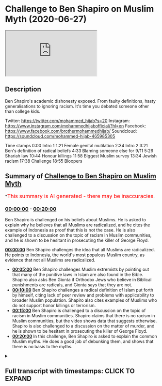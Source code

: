 # Challenge to Ben Shapiro on Muslim Myth (2020-06-27)

<iframe loading='lazy' src='https://www.youtube.com/embed/88CwPZAssIQ'></iframe>

## Description

Ben Shapiro's academic dishonesty exposed. From faulty definitions, hasty generalisations to ignoring racism. It's time you debated someone other than college kids. 

Twitter: https://twitter.com/mohammed_hijab?s=20
Instagram: https://www.instagram.com/mohammedhijabofficial/?hl=en
Facebook: https://www.facebook.com/brothermohammedhijab/
Soundcloud: https://soundcloud.com/mohammed-hijab-465985305

Time stamps 
0:00 Intro 1
1:21 Female genital mutilation
2:34 Intro 2
3:21 Ben's definition of radical beliefs
4:33 Blaming someone else for 9/11
5:26 Shariah law
10:44 Honour killings
11:58 Biggest Muslim survey
13:34 Jewish racism 
17:38 Challenge
18:55 Bloopers

## Summary of [Challenge to Ben Shapiro on Muslim Myth](https://www.youtube.com/watch?v=88CwPZAssIQ)


*<span style="color:red; font-size:125%">This summary is AI generated - there may be inaccuracies</span>.

### [00:00:00](https://www.youtube.com/watch?v=88CwPZAssIQ&t=0) - [00:20:00](https://www.youtube.com/watch?v=88CwPZAssIQ&t=1200)

Ben Shapiro is challenged on his beliefs about Muslims. He is asked to explain why he believes that all Muslims are radicalized, and he cites the example of Indonesia as proof that this is not the case. He is also challenged to a discussion on the topic of racism in Muslim communities, and he is shown to be hesitant in prosecuting the killer of George Floyd.

**[00:00:00](https://www.youtube.com/watch?v=88CwPZAssIQ&t=0)**  Ben Shapiro challenges the idea that all Muslims are radicalized. He points to Indonesia, the world's most populous Muslim country, as evidence that not all Muslims are radicalized.
* **[00:05:00](https://www.youtube.com/watch?v=88CwPZAssIQ&t=300)**  Ben Shapiro challenges Muslim extremists by pointing out that many of the punitive laws in Islam are also found in the Bible. Shapiro also asks Ben Gionta if Orthodox Jews who believe in Biblical punishments are radicals, and Gionta says that they are not.
* **[00:10:00](https://www.youtube.com/watch?v=88CwPZAssIQ&t=600)** Ben Shapiro challenges a radical definition of Islam put forth by himself, citing lack of peer review and problems with applicability to broader Muslim population. Shapiro also cites examples of Muslims who do not support honor killings or terrorism.
* **[00:15:00](https://www.youtube.com/watch?v=88CwPZAssIQ&t=900)**  Ben Shapiro is challenged to a discussion on the topic of racism in Muslim communities. Shapiro claims that there is no racism in Muslim communities, but the video shows data that suggests otherwise. Shapiro is also challenged to a discussion on the matter of murder, and he is shown to be hesitant in prosecuting the killer of George Floyd.
* **[00:20:00](https://www.youtube.com/watch?v=88CwPZAssIQ&t=1200)** In this challenge, Ben Shapiro is asked to explain the common Muslim myths. He does a good job of debunking them, and shows that there is no basis to the myths.

<details><summary><h2>Full transcript with timestamps: CLICK TO EXPAND</h2></summary>

[0:00:00](https://youtu.be/88CwPZAssIQ?t=0) yes a challenging you pigeon hearted  
[0:00:03](https://youtu.be/88CwPZAssIQ?t=3) pusillanimous weasel academic weasel  
[0:00:06](https://youtu.be/88CwPZAssIQ?t=6) fraud so I've always wanted to reply to  
[0:00:14](https://youtu.be/88CwPZAssIQ?t=14) this video this video that ben shapiro  
[0:00:16](https://youtu.be/88CwPZAssIQ?t=16) he put forward this video where he is  
[0:00:18](https://youtu.be/88CwPZAssIQ?t=18) talking about islam and muslims and he's  
[0:00:21](https://youtu.be/88CwPZAssIQ?t=21) trying to represent muslims in a certain  
[0:00:24](https://youtu.be/88CwPZAssIQ?t=24) way he hastily generalizes in a really  
[0:00:27](https://youtu.be/88CwPZAssIQ?t=27) unacquainted are with this kind of hasty  
[0:00:33](https://youtu.be/88CwPZAssIQ?t=33) generalization but before we do so let's  
[0:00:35](https://youtu.be/88CwPZAssIQ?t=35) take a look at actually some of the  
[0:00:37](https://youtu.be/88CwPZAssIQ?t=37) claims that he's making first of all as  
[0:00:40](https://youtu.be/88CwPZAssIQ?t=40) we can see in this video he speaks about  
[0:00:42](https://youtu.be/88CwPZAssIQ?t=42) the Old Testament and the New Testament  
[0:00:43](https://youtu.be/88CwPZAssIQ?t=43) and when he speaks about people who  
[0:00:46](https://youtu.be/88CwPZAssIQ?t=46) believe in these things he acknowledges  
[0:00:48](https://youtu.be/88CwPZAssIQ?t=48) that there are violent passages he says  
[0:00:50](https://youtu.be/88CwPZAssIQ?t=50) in those books why he says there's  
[0:00:52](https://youtu.be/88CwPZAssIQ?t=52) plenty of violent material in the Old  
[0:00:54](https://youtu.be/88CwPZAssIQ?t=54) and New Testaments hey I'm an Orthodox  
[0:00:55](https://youtu.be/88CwPZAssIQ?t=55) Jew I read the Old Testament a lot but  
[0:00:57](https://youtu.be/88CwPZAssIQ?t=57) believers in those particular texts are  
[0:00:59](https://youtu.be/88CwPZAssIQ?t=59) not currently ramming airliners into  
[0:01:00](https://youtu.be/88CwPZAssIQ?t=60) towers or beheading journalists or  
[0:01:03](https://youtu.be/88CwPZAssIQ?t=63) mutilating female genitalia  
[0:01:04](https://youtu.be/88CwPZAssIQ?t=64) so why mention these examples is it  
[0:01:06](https://youtu.be/88CwPZAssIQ?t=66) because you're trying to otherwise or  
[0:01:08](https://youtu.be/88CwPZAssIQ?t=68) associate Muslims with particular acts  
[0:01:10](https://youtu.be/88CwPZAssIQ?t=70) it's clear here that those three  
[0:01:13](https://youtu.be/88CwPZAssIQ?t=73) examples are carefully chosen by  
[0:01:15](https://youtu.be/88CwPZAssIQ?t=75) yourself and actually funny enough nor  
[0:01:18](https://youtu.be/88CwPZAssIQ?t=78) even generalizable to Muslims let's take  
[0:01:20](https://youtu.be/88CwPZAssIQ?t=80) your third example for example you talk  
[0:01:22](https://youtu.be/88CwPZAssIQ?t=82) about female genital mutilation well  
[0:01:24](https://youtu.be/88CwPZAssIQ?t=84) there is no evidence whatsoever that  
[0:01:25](https://youtu.be/88CwPZAssIQ?t=85) most only Muslim countries practice this  
[0:01:28](https://youtu.be/88CwPZAssIQ?t=88) act for example with the OPA is East  
[0:01:30](https://youtu.be/88CwPZAssIQ?t=90) Africa many of those populations are  
[0:01:32](https://youtu.be/88CwPZAssIQ?t=92) majority Christian populations yet the  
[0:01:35](https://youtu.be/88CwPZAssIQ?t=95) act is very much or the practice of  
[0:01:38](https://youtu.be/88CwPZAssIQ?t=98) female genital mutilation is very much  
[0:01:40](https://youtu.be/88CwPZAssIQ?t=100) rampant in fact one of the books I've  
[0:01:42](https://youtu.be/88CwPZAssIQ?t=102) written called fifth wave feminism I  
[0:01:43](https://youtu.be/88CwPZAssIQ?t=103) dedicate an entire chapter on these  
[0:01:46](https://youtu.be/88CwPZAssIQ?t=106) kinds of Acts our practices and how  
[0:01:48](https://youtu.be/88CwPZAssIQ?t=108) they're committed in in the Western  
[0:01:52](https://youtu.be/88CwPZAssIQ?t=112) world like for example if you look at  
[0:01:53](https://youtu.be/88CwPZAssIQ?t=113) the WH old definition of what is in fact  
[0:01:56](https://youtu.be/88CwPZAssIQ?t=116) considered female genital mutilation it  
[0:01:59](https://youtu.be/88CwPZAssIQ?t=119) would be things like a labiaplasty why  
[0:02:01](https://youtu.be/88CwPZAssIQ?t=121) is that not concerned and by the way  
[0:02:03](https://youtu.be/88CwPZAssIQ?t=123) labiaplasty and clitoridectomy z' these  
[0:02:06](https://youtu.be/88CwPZAssIQ?t=126) kinds of things are done right here in  
[0:02:09](https://youtu.be/88CwPZAssIQ?t=129) the West and they're done at an alarming  
[0:02:11](https://youtu.be/88CwPZAssIQ?t=131) rate more so than  
[0:02:13](https://youtu.be/88CwPZAssIQ?t=133) any other place in the world so why is  
[0:02:15](https://youtu.be/88CwPZAssIQ?t=135) that not referred to as female genital  
[0:02:17](https://youtu.be/88CwPZAssIQ?t=137) mutilation and has that got anything to  
[0:02:18](https://youtu.be/88CwPZAssIQ?t=138) do with Muslims no it's got nothing to  
[0:02:20](https://youtu.be/88CwPZAssIQ?t=140) do with Muslims even that pacings pacing  
[0:02:23](https://youtu.be/88CwPZAssIQ?t=143) of vagina is referred to as a kind of  
[0:02:26](https://youtu.be/88CwPZAssIQ?t=146) mutilation by the w-h-o standard if we  
[0:02:29](https://youtu.be/88CwPZAssIQ?t=149) take once again that measure what would  
[0:02:31](https://youtu.be/88CwPZAssIQ?t=151) we say that that happens more in the  
[0:02:33](https://youtu.be/88CwPZAssIQ?t=153) West or does that happen more in these  
[0:02:34](https://youtu.be/88CwPZAssIQ?t=154) so once again I think you're trying to  
[0:02:37](https://youtu.be/88CwPZAssIQ?t=157) create an image you're trying to create  
[0:02:39](https://youtu.be/88CwPZAssIQ?t=159) a picture of a peculiar Muslim right and  
[0:02:43](https://youtu.be/88CwPZAssIQ?t=163) it's a very failed image because when we  
[0:02:46](https://youtu.be/88CwPZAssIQ?t=166) fact check some of the stuff that you're  
[0:02:48](https://youtu.be/88CwPZAssIQ?t=168) saying quickly right as we're gonna find  
[0:02:51](https://youtu.be/88CwPZAssIQ?t=171) out when we go through this one by one  
[0:02:53](https://youtu.be/88CwPZAssIQ?t=173) bit by bit piece by piece then  
[0:02:56](https://youtu.be/88CwPZAssIQ?t=176) everything like a stack of cards breaks  
[0:03:00](https://youtu.be/88CwPZAssIQ?t=180) down in front of your very face let's  
[0:03:02](https://youtu.be/88CwPZAssIQ?t=182) take a look at the next thing that you  
[0:03:03](https://youtu.be/88CwPZAssIQ?t=183) say so you say that and this is so  
[0:03:08](https://youtu.be/88CwPZAssIQ?t=188) important because you run with this okay  
[0:03:10](https://youtu.be/88CwPZAssIQ?t=190) and in fact I would go as far as to say  
[0:03:12](https://youtu.be/88CwPZAssIQ?t=192) is the majority of your video is based  
[0:03:15](https://youtu.be/88CwPZAssIQ?t=195) on this faulty and unrecognized  
[0:03:18](https://youtu.be/88CwPZAssIQ?t=198) definition which you don't even do a  
[0:03:20](https://youtu.be/88CwPZAssIQ?t=200) good job in defining radical beliefs are  
[0:03:22](https://youtu.be/88CwPZAssIQ?t=202) a lot broader than terrorists and  
[0:03:23](https://youtu.be/88CwPZAssIQ?t=203) anybody who argues otherwise is being  
[0:03:25](https://youtu.be/88CwPZAssIQ?t=205) naive or foolish or disingenuous but  
[0:03:27](https://youtu.be/88CwPZAssIQ?t=207) defining what radical beliefs are not is  
[0:03:30](https://youtu.be/88CwPZAssIQ?t=210) not defining what they are so by saying  
[0:03:33](https://youtu.be/88CwPZAssIQ?t=213) radical beliefs are much wider than  
[0:03:35](https://youtu.be/88CwPZAssIQ?t=215) terrorism what you're free to do as  
[0:03:38](https://youtu.be/88CwPZAssIQ?t=218) we're gonna see in this video is  
[0:03:39](https://youtu.be/88CwPZAssIQ?t=219) basically define a multiplicity of  
[0:03:42](https://youtu.be/88CwPZAssIQ?t=222) things all radical beliefs but why  
[0:03:45](https://youtu.be/88CwPZAssIQ?t=225) should we accept your chosen definition  
[0:03:48](https://youtu.be/88CwPZAssIQ?t=228) in fact in the literature in the  
[0:03:50](https://youtu.be/88CwPZAssIQ?t=230) political science literature when we  
[0:03:51](https://youtu.be/88CwPZAssIQ?t=231) read the works of action or Pape or sage  
[0:03:54](https://youtu.be/88CwPZAssIQ?t=234) men or any other they don't agree with  
[0:03:56](https://youtu.be/88CwPZAssIQ?t=236) you in terms of that definition when we  
[0:03:58](https://youtu.be/88CwPZAssIQ?t=238) talk about the process of radicalization  
[0:04:00](https://youtu.be/88CwPZAssIQ?t=240) we're not talking about someone who for  
[0:04:03](https://youtu.be/88CwPZAssIQ?t=243) example is we're gonna come to see with  
[0:04:04](https://youtu.be/88CwPZAssIQ?t=244) your with your kind of pseudo  
[0:04:07](https://youtu.be/88CwPZAssIQ?t=247) definitions that believes in or an acts  
[0:04:11](https://youtu.be/88CwPZAssIQ?t=251) kind of Sharia law who agrees with this  
[0:04:13](https://youtu.be/88CwPZAssIQ?t=253) definition it's not something which is  
[0:04:15](https://youtu.be/88CwPZAssIQ?t=255) unanimous in the literature by any means  
[0:04:17](https://youtu.be/88CwPZAssIQ?t=257) so you start with this faulty definition  
[0:04:19](https://youtu.be/88CwPZAssIQ?t=259) and then you proceed in a way which  
[0:04:22](https://youtu.be/88CwPZAssIQ?t=262) builds your faulty castle or your  
[0:04:26](https://youtu.be/88CwPZAssIQ?t=266) Gosselaar on a thin air you building an  
[0:04:28](https://youtu.be/88CwPZAssIQ?t=268) argument on a faulty premise and that's  
[0:04:31](https://youtu.be/88CwPZAssIQ?t=271) what we're gonna expose today Indonesia  
[0:04:34](https://youtu.be/88CwPZAssIQ?t=274) is the world's most populous Muslim  
[0:04:35](https://youtu.be/88CwPZAssIQ?t=275) country it's got almost 205 million  
[0:04:37](https://youtu.be/88CwPZAssIQ?t=277) Muslims living there and 70 percent  
[0:04:39](https://youtu.be/88CwPZAssIQ?t=279) blamed the United States Israel or  
[0:04:41](https://youtu.be/88CwPZAssIQ?t=281) somebody else for 9/11 so you make that  
[0:04:43](https://youtu.be/88CwPZAssIQ?t=283) calculation it's about 143 million  
[0:04:45](https://youtu.be/88CwPZAssIQ?t=285) people who are radicalized you scared  
[0:04:48](https://youtu.be/88CwPZAssIQ?t=288) yet you know we're just getting started  
[0:04:49](https://youtu.be/88CwPZAssIQ?t=289) so if it's true that someone who blames  
[0:04:53](https://youtu.be/88CwPZAssIQ?t=293) the u.s. Israel or someone else for 9/11  
[0:04:55](https://youtu.be/88CwPZAssIQ?t=295) is a radical as you're alluding to here  
[0:05:00](https://youtu.be/88CwPZAssIQ?t=300) or you're kind to trying to suggest here  
[0:05:01](https://youtu.be/88CwPZAssIQ?t=301) then all of those families who are whose  
[0:05:05](https://youtu.be/88CwPZAssIQ?t=305) family member was killed on 9/11 who are  
[0:05:10](https://youtu.be/88CwPZAssIQ?t=310) part of the truth movements in the  
[0:05:11](https://youtu.be/88CwPZAssIQ?t=311) United States and all those kind of  
[0:05:13](https://youtu.be/88CwPZAssIQ?t=313) things are you willing to come out and  
[0:05:14](https://youtu.be/88CwPZAssIQ?t=314) say that they're radicals as well well  
[0:05:16](https://youtu.be/88CwPZAssIQ?t=316) in fact you'd have to do that come out  
[0:05:18](https://youtu.be/88CwPZAssIQ?t=318) and say that they are radicals those  
[0:05:20](https://youtu.be/88CwPZAssIQ?t=320) people in America part of the truth  
[0:05:23](https://youtu.be/88CwPZAssIQ?t=323) movements that they're all radicals if  
[0:05:25](https://youtu.be/88CwPZAssIQ?t=325) that's what your definition entails  
[0:05:26](https://youtu.be/88CwPZAssIQ?t=326) Bangladesh another 82% want Sharia to be  
[0:05:29](https://youtu.be/88CwPZAssIQ?t=329) the official law of the country hey  
[0:05:31](https://youtu.be/88CwPZAssIQ?t=331) Egypt 80 million Muslims according to  
[0:05:33](https://youtu.be/88CwPZAssIQ?t=333) that same 2009 poll it showed that 65%  
[0:05:36](https://youtu.be/88CwPZAssIQ?t=336) were on strict Sharia law in every  
[0:05:37](https://youtu.be/88CwPZAssIQ?t=337) Islamic country the second aspects  
[0:05:40](https://youtu.be/88CwPZAssIQ?t=340) strict support for Sharia law so I want  
[0:05:42](https://youtu.be/88CwPZAssIQ?t=342) to know what exactly about Sharia law do  
[0:05:45](https://youtu.be/88CwPZAssIQ?t=345) you think make someone a radical because  
[0:05:47](https://youtu.be/88CwPZAssIQ?t=347) if you're saying Sharia law makes  
[0:05:50](https://youtu.be/88CwPZAssIQ?t=350) someone a radical what exactly now I am  
[0:05:54](https://youtu.be/88CwPZAssIQ?t=354) gonna assume that you're gonna say the  
[0:05:56](https://youtu.be/88CwPZAssIQ?t=356) punitive laws because that's the most  
[0:05:58](https://youtu.be/88CwPZAssIQ?t=358) controversial aspect of Sharia law now I  
[0:06:01](https://youtu.be/88CwPZAssIQ?t=361) want you to answer me a question if  
[0:06:04](https://youtu.be/88CwPZAssIQ?t=364) people believe the punitive and penal  
[0:06:07](https://youtu.be/88CwPZAssIQ?t=367) laws of Islam and that makes them a  
[0:06:09](https://youtu.be/88CwPZAssIQ?t=369) radical then what you say of Orthodox  
[0:06:12](https://youtu.be/88CwPZAssIQ?t=372) Jews who read Exodus chapter 20 who read  
[0:06:16](https://youtu.be/88CwPZAssIQ?t=376) Leviticus chapter 20 who read first  
[0:06:19](https://youtu.be/88CwPZAssIQ?t=379) Samuels 15/3 and you can check those  
[0:06:22](https://youtu.be/88CwPZAssIQ?t=382) references in your own time in The Book  
[0:06:24](https://youtu.be/88CwPZAssIQ?t=384) of Numbers chapter 30 verse 8 check him  
[0:06:26](https://youtu.be/88CwPZAssIQ?t=386) to check those number those reference  
[0:06:27](https://youtu.be/88CwPZAssIQ?t=387) Gionta what about those individuals who  
[0:06:29](https://youtu.be/88CwPZAssIQ?t=389) believe in those things they believe in  
[0:06:31](https://youtu.be/88CwPZAssIQ?t=391) the capital punishment for murder for  
[0:06:33](https://youtu.be/88CwPZAssIQ?t=393) adultery for in fact let me tell you Ben  
[0:06:35](https://youtu.be/88CwPZAssIQ?t=395) let me tell you something Ben let me  
[0:06:38](https://youtu.be/88CwPZAssIQ?t=398) tell you something Ben listen to me a  
[0:06:39](https://youtu.be/88CwPZAssIQ?t=399) look at me  
[0:06:40](https://youtu.be/88CwPZAssIQ?t=400) I am willing to say that all of the  
[0:06:42](https://youtu.be/88CwPZAssIQ?t=402) punitive laws that are mentioned  
[0:06:44](https://youtu.be/88CwPZAssIQ?t=404) classically in the text the primary text  
[0:06:47](https://youtu.be/88CwPZAssIQ?t=407) of Islam and subsequently mentioned by  
[0:06:50](https://youtu.be/88CwPZAssIQ?t=410) medieval scholars for example in  
[0:06:51](https://youtu.be/88CwPZAssIQ?t=411) classical Jews potential texts they also  
[0:06:54](https://youtu.be/88CwPZAssIQ?t=414) mentioned more severely yes more  
[0:06:58](https://youtu.be/88CwPZAssIQ?t=418) severely in the halacha  
[0:06:59](https://youtu.be/88CwPZAssIQ?t=419) texts of the Jewish Orthodox Jews so can  
[0:07:03](https://youtu.be/88CwPZAssIQ?t=423) you now say that they are radicals all  
[0:07:05](https://youtu.be/88CwPZAssIQ?t=425) of those Orthodox Jews who believe word  
[0:07:07](https://youtu.be/88CwPZAssIQ?t=427) for word letter for letter the the  
[0:07:12](https://youtu.be/88CwPZAssIQ?t=432) biblical discourse as it relates to  
[0:07:14](https://youtu.be/88CwPZAssIQ?t=434) Penal goes you would probably come back  
[0:07:15](https://youtu.be/88CwPZAssIQ?t=435) and say what hold on that's why it says  
[0:07:18](https://youtu.be/88CwPZAssIQ?t=438) in the book but in terms of  
[0:07:20](https://youtu.be/88CwPZAssIQ?t=440) implementation there's a difference and  
[0:07:23](https://youtu.be/88CwPZAssIQ?t=443) we say the same thing we're not going  
[0:07:24](https://youtu.be/88CwPZAssIQ?t=444) around saying well let's go cut  
[0:07:26](https://youtu.be/88CwPZAssIQ?t=446) everyone's hands off and go and do these  
[0:07:28](https://youtu.be/88CwPZAssIQ?t=448) things which are penal laws these things  
[0:07:30](https://youtu.be/88CwPZAssIQ?t=450) as we know have a complex discussion or  
[0:07:33](https://youtu.be/88CwPZAssIQ?t=453) how they are implemented but in the  
[0:07:35](https://youtu.be/88CwPZAssIQ?t=455) modern world we're not saying let's go  
[0:07:36](https://youtu.be/88CwPZAssIQ?t=456) and do a killing spree or do a murder  
[0:07:39](https://youtu.be/88CwPZAssIQ?t=459) this and capital punishments know where  
[0:07:41](https://youtu.be/88CwPZAssIQ?t=461) there's a complex discussion Muslim  
[0:07:43](https://youtu.be/88CwPZAssIQ?t=463) scholars are having it just like Jewish  
[0:07:45](https://youtu.be/88CwPZAssIQ?t=465) scholars are having it and there's a  
[0:07:47](https://youtu.be/88CwPZAssIQ?t=467) spectrum of different opinion how  
[0:07:49](https://youtu.be/88CwPZAssIQ?t=469) implementation can be done if it is at  
[0:07:51](https://youtu.be/88CwPZAssIQ?t=471) all done in Muslim lands so if this  
[0:07:54](https://youtu.be/88CwPZAssIQ?t=474) makes Muslims radicals and surely it  
[0:07:57](https://youtu.be/88CwPZAssIQ?t=477) should be able to make Orthodox Jews  
[0:07:59](https://youtu.be/88CwPZAssIQ?t=479) radicals as well because I say this  
[0:08:01](https://youtu.be/88CwPZAssIQ?t=481) again almost all of the punitive laws  
[0:08:03](https://youtu.be/88CwPZAssIQ?t=483) almost all of the penal laws are  
[0:08:07](https://youtu.be/88CwPZAssIQ?t=487) iterated in the Old Testament almost all  
[0:08:10](https://youtu.be/88CwPZAssIQ?t=490) of in fact more of them are there more  
[0:08:13](https://youtu.be/88CwPZAssIQ?t=493) of their mother so that's what you tried  
[0:08:16](https://youtu.be/88CwPZAssIQ?t=496) to skip in the beginning of the video  
[0:08:17](https://youtu.be/88CwPZAssIQ?t=497) didn't you try to weasel from that one  
[0:08:20](https://youtu.be/88CwPZAssIQ?t=500) try to scramble from that one try to  
[0:08:22](https://youtu.be/88CwPZAssIQ?t=502) squirm from that one try to run away  
[0:08:23](https://youtu.be/88CwPZAssIQ?t=503) from that one oh this violent passages  
[0:08:26](https://youtu.be/88CwPZAssIQ?t=506) in the Old Testament do you not think  
[0:08:28](https://youtu.be/88CwPZAssIQ?t=508) that some of these individuals who  
[0:08:30](https://youtu.be/88CwPZAssIQ?t=510) believe in those violent passages maybe  
[0:08:32](https://youtu.be/88CwPZAssIQ?t=512) could have a propensity to be inspired  
[0:08:36](https://youtu.be/88CwPZAssIQ?t=516) as they were historically  
[0:08:38](https://youtu.be/88CwPZAssIQ?t=518) contemporaneously to do any acts of  
[0:08:40](https://youtu.be/88CwPZAssIQ?t=520) violence like the Ergun who killed 91  
[0:08:43](https://youtu.be/88CwPZAssIQ?t=523) individuals innocent individuals in the  
[0:08:45](https://youtu.be/88CwPZAssIQ?t=525) kingdom Solomon hotel who were a Jewish  
[0:08:48](https://youtu.be/88CwPZAssIQ?t=528) terrorist group yes who then became  
[0:08:52](https://youtu.be/88CwPZAssIQ?t=532) basically the guy  
[0:08:54](https://youtu.be/88CwPZAssIQ?t=534) for intents and purposes the Luke it  
[0:08:56](https://youtu.be/88CwPZAssIQ?t=536) party is now an extension from this  
[0:08:59](https://youtu.be/88CwPZAssIQ?t=539) terrorist organization now you keep  
[0:09:00](https://youtu.be/88CwPZAssIQ?t=540) mentioning who sama bin Laden in your in  
[0:09:03](https://youtu.be/88CwPZAssIQ?t=543) your in your video and almost seventy  
[0:09:06](https://youtu.be/88CwPZAssIQ?t=546) percent said that they had positive or  
[0:09:07](https://youtu.be/88CwPZAssIQ?t=547) mixed feelings about bin Laden I imagine  
[0:09:10](https://youtu.be/88CwPZAssIQ?t=550) begin who was who wrote this book called  
[0:09:13](https://youtu.be/88CwPZAssIQ?t=553) the revolt he himself became the Prime  
[0:09:16](https://youtu.be/88CwPZAssIQ?t=556) Minister of Israel now if that is the  
[0:09:19](https://youtu.be/88CwPZAssIQ?t=559) case now you imagine after Osama bin  
[0:09:21](https://youtu.be/88CwPZAssIQ?t=561) Laden has committed all of his attacks  
[0:09:24](https://youtu.be/88CwPZAssIQ?t=564) he becomes the prime minister of some  
[0:09:26](https://youtu.be/88CwPZAssIQ?t=566) country and he has an allied  
[0:09:28](https://youtu.be/88CwPZAssIQ?t=568) relationship with the West so don't  
[0:09:30](https://youtu.be/88CwPZAssIQ?t=570) don't please don't throw stones when you  
[0:09:32](https://youtu.be/88CwPZAssIQ?t=572) live in the Glass House do you not know  
[0:09:33](https://youtu.be/88CwPZAssIQ?t=573) your history and you not know your  
[0:09:35](https://youtu.be/88CwPZAssIQ?t=575) religious book you claim you're an  
[0:09:37](https://youtu.be/88CwPZAssIQ?t=577) Orthodox Jew but what exactly are you  
[0:09:40](https://youtu.be/88CwPZAssIQ?t=580) advocating in terms of belief Nigeria  
[0:09:44](https://youtu.be/88CwPZAssIQ?t=584) seventy five point seven million Muslims  
[0:09:46](https://youtu.be/88CwPZAssIQ?t=586) live there 71% favor Sharia law that's  
[0:09:49](https://youtu.be/88CwPZAssIQ?t=589) fifty three point seven million people  
[0:09:50](https://youtu.be/88CwPZAssIQ?t=590) Iran seventy four point eight million  
[0:09:53](https://youtu.be/88CwPZAssIQ?t=593) Muslims eighty three percent favor  
[0:09:55](https://youtu.be/88CwPZAssIQ?t=595) implementation of Sharia law as of last  
[0:09:57](https://youtu.be/88CwPZAssIQ?t=597) year so this is what he doesn't throw  
[0:09:58](https://youtu.be/88CwPZAssIQ?t=598) the video he looks at all the countries  
[0:10:00](https://youtu.be/88CwPZAssIQ?t=600) that believe in a strict go the majority  
[0:10:02](https://youtu.be/88CwPZAssIQ?t=602) population believing the strict  
[0:10:03](https://youtu.be/88CwPZAssIQ?t=603) compliance to Sharia law and he labels  
[0:10:06](https://youtu.be/88CwPZAssIQ?t=606) them as radical but of course he  
[0:10:08](https://youtu.be/88CwPZAssIQ?t=608) wouldn't have the same attitude to  
[0:10:10](https://youtu.be/88CwPZAssIQ?t=610) Orthodox Jews who believe in very  
[0:10:12](https://youtu.be/88CwPZAssIQ?t=612) similar things so I want to know first  
[0:10:16](https://youtu.be/88CwPZAssIQ?t=616) of all who peer reviewed your definition  
[0:10:18](https://youtu.be/88CwPZAssIQ?t=618) of radicalism who peer reviewed it  
[0:10:20](https://youtu.be/88CwPZAssIQ?t=620) because when I was looking in the  
[0:10:21](https://youtu.be/88CwPZAssIQ?t=621) academic literature I didn't find your  
[0:10:24](https://youtu.be/88CwPZAssIQ?t=624) pseudo definition of radicalism it  
[0:10:26](https://youtu.be/88CwPZAssIQ?t=626) doesn't actually exist number two why  
[0:10:31](https://youtu.be/88CwPZAssIQ?t=631) are you not applying the same standards  
[0:10:33](https://youtu.be/88CwPZAssIQ?t=633) on the Orthodox Jewish community if  
[0:10:35](https://youtu.be/88CwPZAssIQ?t=635) that's what radicalism entails so it  
[0:10:38](https://youtu.be/88CwPZAssIQ?t=638) seems like your presupposition is a  
[0:10:39](https://youtu.be/88CwPZAssIQ?t=639) false one and therefore your  
[0:10:41](https://youtu.be/88CwPZAssIQ?t=641) understanding is a problematic one  
[0:10:43](https://youtu.be/88CwPZAssIQ?t=643) Bangladesh and two thirds said honor  
[0:10:46](https://youtu.be/88CwPZAssIQ?t=646) killings of women can sometimes be  
[0:10:49](https://youtu.be/88CwPZAssIQ?t=649) justified honor killings I looked at Pew  
[0:10:51](https://youtu.be/88CwPZAssIQ?t=651) Research to see exactly what they're  
[0:10:53](https://youtu.be/88CwPZAssIQ?t=653) talking about and what in fact they're  
[0:10:54](https://youtu.be/88CwPZAssIQ?t=654) talking about in fact let me give you an  
[0:10:56](https://youtu.be/88CwPZAssIQ?t=656) example  
[0:10:57](https://youtu.be/88CwPZAssIQ?t=657) Indonesia says males it has Iran  
[0:11:01](https://youtu.be/88CwPZAssIQ?t=661) achilles honor killing section talks  
[0:11:02](https://youtu.be/88CwPZAssIQ?t=662) about the capital punishment for a  
[0:11:03](https://youtu.be/88CwPZAssIQ?t=663) certain crime it says males for example  
[0:11:06](https://youtu.be/88CwPZAssIQ?t=666) eight  
[0:11:07](https://youtu.be/88CwPZAssIQ?t=667) 2% believed that they would be eligible  
[0:11:10](https://youtu.be/88CwPZAssIQ?t=670) for honor killings and also 82% of  
[0:11:12](https://youtu.be/88CwPZAssIQ?t=672) female so it's exactly the same it's not  
[0:11:14](https://youtu.be/88CwPZAssIQ?t=674) a female specific issue you're saying  
[0:11:16](https://youtu.be/88CwPZAssIQ?t=676) they believe in female honor killings  
[0:11:17](https://youtu.be/88CwPZAssIQ?t=677) but if you look at the biggest  
[0:11:19](https://youtu.be/88CwPZAssIQ?t=679) population of Muslims in the world  
[0:11:20](https://youtu.be/88CwPZAssIQ?t=680) Indonesia as an example but many of them  
[0:11:22](https://youtu.be/88CwPZAssIQ?t=682) are the same those who believe in such  
[0:11:24](https://youtu.be/88CwPZAssIQ?t=684) capital punishments usually believe in  
[0:11:26](https://youtu.be/88CwPZAssIQ?t=686) it for both sexes now what are we  
[0:11:28](https://youtu.be/88CwPZAssIQ?t=688) talking about when they say this are  
[0:11:29](https://youtu.be/88CwPZAssIQ?t=689) they're talking about something which is  
[0:11:31](https://youtu.be/88CwPZAssIQ?t=691) judicial it's a capital punishment for a  
[0:11:34](https://youtu.be/88CwPZAssIQ?t=694) certain certain kind of crime or are we  
[0:11:38](https://youtu.be/88CwPZAssIQ?t=698) talking about vigilantism oh and these  
[0:11:41](https://youtu.be/88CwPZAssIQ?t=701) are very important you want says you  
[0:11:42](https://youtu.be/88CwPZAssIQ?t=702) can't just skip by themselves they  
[0:11:44](https://youtu.be/88CwPZAssIQ?t=704) believe in honor killings for women but  
[0:11:46](https://youtu.be/88CwPZAssIQ?t=706) do they believe in I mean look at  
[0:11:47](https://youtu.be/88CwPZAssIQ?t=707) Indonesia I believe 82% of them but even  
[0:11:49](https://youtu.be/88CwPZAssIQ?t=709) honor killing for so-called Allah caliph  
[0:11:50](https://youtu.be/88CwPZAssIQ?t=710) over but also for men so what are  
[0:11:52](https://youtu.be/88CwPZAssIQ?t=712) they're talking about when they say this  
[0:11:53](https://youtu.be/88CwPZAssIQ?t=713) and do they all mean the same thing when  
[0:11:55](https://youtu.be/88CwPZAssIQ?t=715) they say these things these are nuances  
[0:11:57](https://youtu.be/88CwPZAssIQ?t=717) which are very important so there's a  
[0:11:58](https://youtu.be/88CwPZAssIQ?t=718) book called what a billion Muslims think  
[0:12:01](https://youtu.be/88CwPZAssIQ?t=721) okay and there's a survey of 50,000  
[0:12:03](https://youtu.be/88CwPZAssIQ?t=723) people Muslim people across I don't know  
[0:12:05](https://youtu.be/88CwPZAssIQ?t=725) how many countries John Esposito and  
[0:12:08](https://youtu.be/88CwPZAssIQ?t=728) Allium or more ga'head were part of this  
[0:12:10](https://youtu.be/88CwPZAssIQ?t=730) this project and when we look at the  
[0:12:12](https://youtu.be/88CwPZAssIQ?t=732) amount of Muslims who actually believe  
[0:12:15](https://youtu.be/88CwPZAssIQ?t=735) in terrorism and killing innocent people  
[0:12:18](https://youtu.be/88CwPZAssIQ?t=738) and civilians and stuff you will find  
[0:12:21](https://youtu.be/88CwPZAssIQ?t=741) this a marginal number if you look at  
[0:12:22](https://youtu.be/88CwPZAssIQ?t=742) page 97 to 98 of the book in the high  
[0:12:25](https://youtu.be/88CwPZAssIQ?t=745) 90s of people then the percentage of  
[0:12:28](https://youtu.be/88CwPZAssIQ?t=748) high 90% believe that that is a  
[0:12:30](https://youtu.be/88CwPZAssIQ?t=750) despicable crime and horrendous and so  
[0:12:31](https://youtu.be/88CwPZAssIQ?t=751) on and so forth now we know you have to  
[0:12:33](https://youtu.be/88CwPZAssIQ?t=753) remember something the Muslim  
[0:12:35](https://youtu.be/88CwPZAssIQ?t=755) communities like 1.8 billion now in 2020  
[0:12:38](https://youtu.be/88CwPZAssIQ?t=758) the Jewish community is not even 1% of  
[0:12:41](https://youtu.be/88CwPZAssIQ?t=761) that so it's not like for like I'm  
[0:12:42](https://youtu.be/88CwPZAssIQ?t=762) afraid if even 1% of the Muslim  
[0:12:47](https://youtu.be/88CwPZAssIQ?t=767) community becomes radicalized in a  
[0:12:50](https://youtu.be/88CwPZAssIQ?t=770) properly definitional sense in a violent  
[0:12:52](https://youtu.be/88CwPZAssIQ?t=772) sense it will have massive ramifications  
[0:12:55](https://youtu.be/88CwPZAssIQ?t=775) it's true and we do have a problem to  
[0:12:57](https://youtu.be/88CwPZAssIQ?t=777) deal with we're not denying this as the  
[0:12:59](https://youtu.be/88CwPZAssIQ?t=779) Muslim community we have to talk about  
[0:13:01](https://youtu.be/88CwPZAssIQ?t=781) these things about the tech feeding  
[0:13:03](https://youtu.be/88CwPZAssIQ?t=783) movements about those radical movements  
[0:13:04](https://youtu.be/88CwPZAssIQ?t=784) about those repugnant movement the  
[0:13:07](https://youtu.be/88CwPZAssIQ?t=787) monstrous crimes that they commit and  
[0:13:08](https://youtu.be/88CwPZAssIQ?t=788) how to theologically remedy what they're  
[0:13:10](https://youtu.be/88CwPZAssIQ?t=790) doing politically remedy what they're  
[0:13:11](https://youtu.be/88CwPZAssIQ?t=791) doing and ideologically remedy what  
[0:13:13](https://youtu.be/88CwPZAssIQ?t=793) they're doing but it's not fair for  
[0:13:16](https://youtu.be/88CwPZAssIQ?t=796) someone like you to come up and  
[0:13:18](https://youtu.be/88CwPZAssIQ?t=798) misrepresent an entire  
[0:13:19](https://youtu.be/88CwPZAssIQ?t=799) people religious community by hastily  
[0:13:23](https://youtu.be/88CwPZAssIQ?t=803) generalizing and giving false  
[0:13:25](https://youtu.be/88CwPZAssIQ?t=805) definitions and not applying the same  
[0:13:28](https://youtu.be/88CwPZAssIQ?t=808) standards of radicalization to one group  
[0:13:31](https://youtu.be/88CwPZAssIQ?t=811) of people rather than others I want to  
[0:13:34](https://youtu.be/88CwPZAssIQ?t=814) tell you something yes I've got  
[0:13:35](https://youtu.be/88CwPZAssIQ?t=815) something in my hand this is an  
[0:13:36](https://youtu.be/88CwPZAssIQ?t=816) unpublished paper that I wrote back in  
[0:13:38](https://youtu.be/88CwPZAssIQ?t=818) 2014 when I was doing one of my post  
[0:13:41](https://youtu.be/88CwPZAssIQ?t=821) graduates in fact I was in the Leo Beck  
[0:13:43](https://youtu.be/88CwPZAssIQ?t=823) Institute which is a situation such as  
[0:13:46](https://youtu.be/88CwPZAssIQ?t=826) you probably more you should know let me  
[0:13:49](https://youtu.be/88CwPZAssIQ?t=829) tell you something I was doing work to  
[0:13:51](https://youtu.be/88CwPZAssIQ?t=831) see the extent of Jewish racism and in  
[0:13:54](https://youtu.be/88CwPZAssIQ?t=834) fact I might publish this because when I  
[0:13:56](https://youtu.be/88CwPZAssIQ?t=836) went on the Peace Index website it seems  
[0:13:58](https://youtu.be/88CwPZAssIQ?t=838) to me that they're not working anymore  
[0:14:00](https://youtu.be/88CwPZAssIQ?t=840) but this was one of the most robust  
[0:14:03](https://youtu.be/88CwPZAssIQ?t=843) organizations that are teaming up with  
[0:14:05](https://youtu.be/88CwPZAssIQ?t=845) Tel Aviv University  
[0:14:06](https://youtu.be/88CwPZAssIQ?t=846) I remember referencing them now in this  
[0:14:09](https://youtu.be/88CwPZAssIQ?t=849) and I was looking at the extent of the  
[0:14:12](https://youtu.be/88CwPZAssIQ?t=852) problem of racism in the Jewish  
[0:14:14](https://youtu.be/88CwPZAssIQ?t=854) community not look at this I want to  
[0:14:17](https://youtu.be/88CwPZAssIQ?t=857) show you something yes I want you to  
[0:14:19](https://youtu.be/88CwPZAssIQ?t=859) know something look at the amount of  
[0:14:20](https://youtu.be/88CwPZAssIQ?t=860) racism you have in in the in the Jewish  
[0:14:24](https://youtu.be/88CwPZAssIQ?t=864) come in the Israeli Jewish community  
[0:14:26](https://youtu.be/88CwPZAssIQ?t=866) according to Peace Index survey  
[0:14:28](https://youtu.be/88CwPZAssIQ?t=868) conducted in 2012 some sixty five point  
[0:14:31](https://youtu.be/88CwPZAssIQ?t=871) two percent of Israeli Jews were either  
[0:14:34](https://youtu.be/88CwPZAssIQ?t=874) moderately or greatly disturbed that  
[0:14:37](https://youtu.be/88CwPZAssIQ?t=877) they were there were foreign workers who  
[0:14:39](https://youtu.be/88CwPZAssIQ?t=879) came from countries like Sudan and  
[0:14:41](https://youtu.be/88CwPZAssIQ?t=881) Eritrea so we're talking about greatly  
[0:14:44](https://youtu.be/88CwPZAssIQ?t=884) 40.5% that they had foreign neighbors  
[0:14:49](https://youtu.be/88CwPZAssIQ?t=889) who came from Eritrea Sudan and Eritrea  
[0:14:50](https://youtu.be/88CwPZAssIQ?t=890) in particular three black countries as  
[0:14:53](https://youtu.be/88CwPZAssIQ?t=893) you know now I've never seen you come  
[0:14:56](https://youtu.be/88CwPZAssIQ?t=896) out and talk about the clear racism in  
[0:15:01](https://youtu.be/88CwPZAssIQ?t=901) Israel all we've do all we've seen with  
[0:15:05](https://youtu.be/88CwPZAssIQ?t=905) you is you attacking the black rights  
[0:15:07](https://youtu.be/88CwPZAssIQ?t=907) movement all but all black rights matter  
[0:15:11](https://youtu.be/88CwPZAssIQ?t=911) movement but we don't haven't seen from  
[0:15:13](https://youtu.be/88CwPZAssIQ?t=913) your attack any Jewish anti black  
[0:15:16](https://youtu.be/88CwPZAssIQ?t=916) sentiments which we can see here with  
[0:15:18](https://youtu.be/88CwPZAssIQ?t=918) this survey data or the survey data is  
[0:15:21](https://youtu.be/88CwPZAssIQ?t=921) quite rampant same likewise as we know  
[0:15:25](https://youtu.be/88CwPZAssIQ?t=925) with your own comment your anti-arab  
[0:15:26](https://youtu.be/88CwPZAssIQ?t=926) comment when you're saying that Jews  
[0:15:28](https://youtu.be/88CwPZAssIQ?t=928) like to build things and Arabs like to  
[0:15:30](https://youtu.be/88CwPZAssIQ?t=930) bomb crap or something like this when  
[0:15:32](https://youtu.be/88CwPZAssIQ?t=932) you learn and  
[0:15:33](https://youtu.be/88CwPZAssIQ?t=933) Neels show 50% of Jews would not live in  
[0:15:38](https://youtu.be/88CwPZAssIQ?t=938) the same building as Arabs and the  
[0:15:40](https://youtu.be/88CwPZAssIQ?t=940) number fifty percent said they would  
[0:15:42](https://youtu.be/88CwPZAssIQ?t=942) they would encourage their Arab  
[0:15:43](https://youtu.be/88CwPZAssIQ?t=943) neighbors to emigrate to another land  
[0:15:45](https://youtu.be/88CwPZAssIQ?t=945) what kind of numbers are these what kind  
[0:15:48](https://youtu.be/88CwPZAssIQ?t=948) of things are these well I don't see is  
[0:15:50](https://youtu.be/88CwPZAssIQ?t=950) that radicalism I won't ask a question  
[0:15:52](https://youtu.be/88CwPZAssIQ?t=952) actually is that racism is can we say  
[0:15:54](https://youtu.be/88CwPZAssIQ?t=954) that the majority based on the states  
[0:15:57](https://youtu.be/88CwPZAssIQ?t=957) are here which conveniently the website  
[0:15:59](https://youtu.be/88CwPZAssIQ?t=959) has sought it's not working right now  
[0:16:01](https://youtu.be/88CwPZAssIQ?t=961) the Peace Index website because people  
[0:16:02](https://youtu.be/88CwPZAssIQ?t=962) are using it like me to prove certain  
[0:16:05](https://youtu.be/88CwPZAssIQ?t=965) things or to make sound claims but can I  
[0:16:07](https://youtu.be/88CwPZAssIQ?t=967) say I've got this don't worry so but  
[0:16:11](https://youtu.be/88CwPZAssIQ?t=971) it's all I have all I've taken  
[0:16:12](https://youtu.be/88CwPZAssIQ?t=972) screenshots and I'm gonna show it to you  
[0:16:14](https://youtu.be/88CwPZAssIQ?t=974) right now but when I say when I say this  
[0:16:17](https://youtu.be/88CwPZAssIQ?t=977) can we say can we generalize the the  
[0:16:19](https://youtu.be/88CwPZAssIQ?t=979) Jewish community in Israel Iser a racist  
[0:16:21](https://youtu.be/88CwPZAssIQ?t=981) community by large and if this is  
[0:16:24](https://youtu.be/88CwPZAssIQ?t=984) something we can say why don't you start  
[0:16:25](https://youtu.be/88CwPZAssIQ?t=985) doing work against this using your  
[0:16:27](https://youtu.be/88CwPZAssIQ?t=987) platform using your social media  
[0:16:30](https://youtu.be/88CwPZAssIQ?t=990) influence instead of continually  
[0:16:32](https://youtu.be/88CwPZAssIQ?t=992) attacking black people black people  
[0:16:33](https://youtu.be/88CwPZAssIQ?t=993) black people or but the Blackfriars way  
[0:16:35](https://youtu.be/88CwPZAssIQ?t=995) you don't want to admit even that the  
[0:16:38](https://youtu.be/88CwPZAssIQ?t=998) guy who killed George Floyd was doing so  
[0:16:40](https://youtu.be/88CwPZAssIQ?t=1000) for racial reasons and you are at one  
[0:16:42](https://youtu.be/88CwPZAssIQ?t=1002) point hesitant on the fact that I should  
[0:16:44](https://youtu.be/88CwPZAssIQ?t=1004) he be  
[0:16:44](https://youtu.be/88CwPZAssIQ?t=1004) should he be prosecuted or not for  
[0:16:46](https://youtu.be/88CwPZAssIQ?t=1006) murder you were questioning this at one  
[0:16:49](https://youtu.be/88CwPZAssIQ?t=1009) point I'm not sure if you've changed  
[0:16:50](https://youtu.be/88CwPZAssIQ?t=1010) your mind  
[0:16:50](https://youtu.be/88CwPZAssIQ?t=1010) but do you I want ask a genuine question  
[0:16:53](https://youtu.be/88CwPZAssIQ?t=1013) I mean are you affected by this kind of  
[0:16:55](https://youtu.be/88CwPZAssIQ?t=1015) thing because you're yourself came up  
[0:16:57](https://youtu.be/88CwPZAssIQ?t=1017) with racist rhetoric so why not be open  
[0:17:00](https://youtu.be/88CwPZAssIQ?t=1020) and honest if we're going to be academic  
[0:17:02](https://youtu.be/88CwPZAssIQ?t=1022) about these things and we're going to be  
[0:17:03](https://youtu.be/88CwPZAssIQ?t=1023) open and honest yes we have a problem  
[0:17:04](https://youtu.be/88CwPZAssIQ?t=1024) with in Muslim communities but not all  
[0:17:06](https://youtu.be/88CwPZAssIQ?t=1026) Muslim communities are the same we're  
[0:17:08](https://youtu.be/88CwPZAssIQ?t=1028) talking about like you said 50 countries  
[0:17:10](https://youtu.be/88CwPZAssIQ?t=1030) with Muslim majority populations we're  
[0:17:12](https://youtu.be/88CwPZAssIQ?t=1032) talking about according to Pew that you  
[0:17:14](https://youtu.be/88CwPZAssIQ?t=1034) like to read to quote a religious  
[0:17:17](https://youtu.be/88CwPZAssIQ?t=1037) population that in the end of the  
[0:17:18](https://youtu.be/88CwPZAssIQ?t=1038) century will amount to one third of the  
[0:17:20](https://youtu.be/88CwPZAssIQ?t=1040) world's population and you want to  
[0:17:22](https://youtu.be/88CwPZAssIQ?t=1042) generalize those that's one third one  
[0:17:24](https://youtu.be/88CwPZAssIQ?t=1044) out of every three you can't even  
[0:17:26](https://youtu.be/88CwPZAssIQ?t=1046) compare them with Jewish people they're  
[0:17:27](https://youtu.be/88CwPZAssIQ?t=1047) like what thirty million people  
[0:17:29](https://youtu.be/88CwPZAssIQ?t=1049) worldwide there's more people in Morocco  
[0:17:32](https://youtu.be/88CwPZAssIQ?t=1052) than there are Jews in the world  
[0:17:33](https://youtu.be/88CwPZAssIQ?t=1053) so I mean please please be fair so the  
[0:17:38](https://youtu.be/88CwPZAssIQ?t=1058) reason why you only want to deal with  
[0:17:41](https://youtu.be/88CwPZAssIQ?t=1061) college students young ones untrained  
[0:17:44](https://youtu.be/88CwPZAssIQ?t=1064) ones little ones  
[0:17:46](https://youtu.be/88CwPZAssIQ?t=1066) weak ones in uneven situations and  
[0:17:51](https://youtu.be/88CwPZAssIQ?t=1071) settings is because your apostle animus  
[0:17:55](https://youtu.be/88CwPZAssIQ?t=1075) what did you say says you're a  
[0:17:58](https://youtu.be/88CwPZAssIQ?t=1078) pusillanimous timorous pusillanimous  
[0:18:01](https://youtu.be/88CwPZAssIQ?t=1081) ultra krappa Darien dilettante and you  
[0:18:05](https://youtu.be/88CwPZAssIQ?t=1085) don't want to face someone who can put  
[0:18:07](https://youtu.be/88CwPZAssIQ?t=1087) you in your place  
[0:18:08](https://youtu.be/88CwPZAssIQ?t=1088) yes I challenge you you pigeon hearted  
[0:18:12](https://youtu.be/88CwPZAssIQ?t=1092) pusillanimous weasel academic weasel  
[0:18:15](https://youtu.be/88CwPZAssIQ?t=1095) fraud you're a fraud you're a fraud and  
[0:18:21](https://youtu.be/88CwPZAssIQ?t=1101) I put you in your place I know you think  
[0:18:23](https://youtu.be/88CwPZAssIQ?t=1103) damn this guy's I was hoping I'll get  
[0:18:26](https://youtu.be/88CwPZAssIQ?t=1106) away with it if it wasn't for those  
[0:18:28](https://youtu.be/88CwPZAssIQ?t=1108) meddling kids you know what you're  
[0:18:35](https://youtu.be/88CwPZAssIQ?t=1115) finished finished you're finished you're  
[0:18:41](https://youtu.be/88CwPZAssIQ?t=1121) finished and you wouldn't come in death  
[0:18:44](https://youtu.be/88CwPZAssIQ?t=1124) even be in the same proximity as me and  
[0:18:47](https://youtu.be/88CwPZAssIQ?t=1127) I know you know that and that's all I  
[0:18:49](https://youtu.be/88CwPZAssIQ?t=1129) have to say on the matter  
[0:18:51](https://youtu.be/88CwPZAssIQ?t=1131) Salam aleikum wa rahmatullah hear what I  
[0:18:53](https://youtu.be/88CwPZAssIQ?t=1133) get  
[0:18:57](https://youtu.be/88CwPZAssIQ?t=1137) now having now that we've dealt with  
[0:18:59](https://youtu.be/88CwPZAssIQ?t=1139) this of the pusillanimous kind a  
[0:19:08](https://youtu.be/88CwPZAssIQ?t=1148) challenge you to a discussion on those  
[0:19:11](https://youtu.be/88CwPZAssIQ?t=1151) matters you see even though even this I  
[0:19:17](https://youtu.be/88CwPZAssIQ?t=1157) challenge the pusillanimous yes I  
[0:19:33](https://youtu.be/88CwPZAssIQ?t=1173) challenge you you pusillanimous  
[0:19:41](https://youtu.be/88CwPZAssIQ?t=1181) I know you're shivering  
[0:19:51](https://youtu.be/88CwPZAssIQ?t=1191) pigeon hearted pusillanimous of the  
[0:19:54](https://youtu.be/88CwPZAssIQ?t=1194) third degree  
[0:20:06](https://youtu.be/88CwPZAssIQ?t=1206) you  
</details>